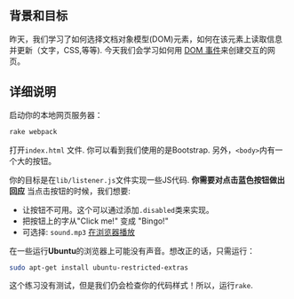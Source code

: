 ## 背景和目标

昨天，我们学习了如何选择文档对象模型(DOM)元素，如何在该元素上读取信息并更新（文字，CSS,等等). 今天我们会学习如何用	[DOM 事件](https://developer.mozilla.org/en-US/docs/Web/Events)来创建交互的网页。

## 详细说明

启动你的本地网页服务器：

```bash
rake webpack
```

打开`index.html` 文件. 你可以看到我们使用的是Bootstrap. 另外，`<body>`内有一个大的按钮。

你的目标是在`lib/listener.js`文件实现一些JS代码. **你需要对点击蓝色按钮做出回应** 当点击按钮的时候，我们想要:

- 让按钮不可用。这个可以通过添加`.disabled`类来实现。
- 把按钮上的字从"Click me!" 变成 "Bingo!"
- 可选择: `sound.mp3` [在浏览器播放](https://stackoverflow.com/questions/9419263/playing-audio-with-javascript)

在一些运行**Ubuntu**的浏览器上可能没有声音。想改正的话，只需运行：

```bash
sudo apt-get install ubuntu-restricted-extras
```

这个练习没有测试，但是我们仍会检查你的代码样式！所以，运行`rake`.
